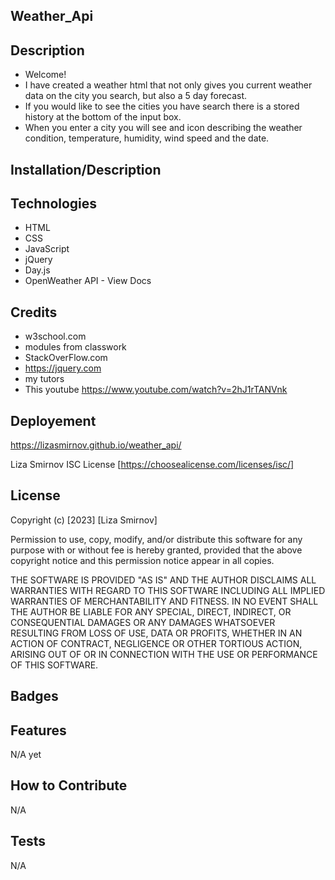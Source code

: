 
## Weather_Api

## Description

- Welcome!
- I have created a weather html that not only gives you current weather data on the city you search, but also a 5 day forecast.
- If you would like to see the cities you have search there is a stored history at the bottom of the input box.
- When you enter a city you will see and icon describing the weather condition, temperature, humidity, wind speed and the date. 


## Installation/Description

## Technologies

- HTML
- CSS
- JavaScript
- jQuery
- Day.js
- OpenWeather API - View Docs


## Credits

- w3school.com 
- modules from classwork
- StackOverFlow.com
- https://jquery.com
- my tutors
- This youtube https://www.youtube.com/watch?v=2hJ1rTANVnk

## Deployement
https://lizasmirnov.github.io/weather_api/

Liza Smirnov
ISC License [https://choosealicense.com/licenses/isc/]

## License

Copyright (c) [2023] [Liza Smirnov]

Permission to use, copy, modify, and/or distribute this software for any
purpose with or without fee is hereby granted, provided that the above
copyright notice and this permission notice appear in all copies.

THE SOFTWARE IS PROVIDED "AS IS" AND THE AUTHOR DISCLAIMS ALL WARRANTIES WITH
REGARD TO THIS SOFTWARE INCLUDING ALL IMPLIED WARRANTIES OF MERCHANTABILITY
AND FITNESS. IN NO EVENT SHALL THE AUTHOR BE LIABLE FOR ANY SPECIAL, DIRECT,
INDIRECT, OR CONSEQUENTIAL DAMAGES OR ANY DAMAGES WHATSOEVER RESULTING FROM
LOSS OF USE, DATA OR PROFITS, WHETHER IN AN ACTION OF CONTRACT, NEGLIGENCE OR
OTHER TORTIOUS ACTION, ARISING OUT OF OR IN CONNECTION WITH THE USE OR
PERFORMANCE OF THIS SOFTWARE.

## Badges


## Features

N/A yet

## How to Contribute

N/A

## Tests

N/A
